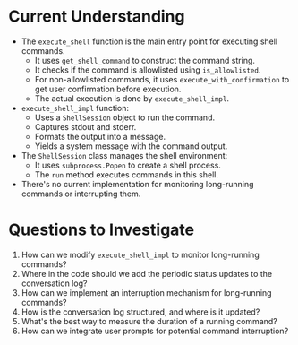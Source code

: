 # Current Understanding

- The `execute_shell` function is the main entry point for executing shell commands.
  - It uses `get_shell_command` to construct the command string.
  - It checks if the command is allowlisted using `is_allowlisted`.
  - For non-allowlisted commands, it uses `execute_with_confirmation` to get user confirmation before execution.
  - The actual execution is done by `execute_shell_impl`.
- `execute_shell_impl` function:
  - Uses a `ShellSession` object to run the command.
  - Captures stdout and stderr.
  - Formats the output into a message.
  - Yields a system message with the command output.
- The `ShellSession` class manages the shell environment:
  - It uses `subprocess.Popen` to create a shell process.
  - The `run` method executes commands in this shell.
- There's no current implementation for monitoring long-running commands or interrupting them.

# Questions to Investigate

1. How can we modify `execute_shell_impl` to monitor long-running commands?
2. Where in the code should we add the periodic status updates to the conversation log?
3. How can we implement an interruption mechanism for long-running commands?
4. How is the conversation log structured, and where is it updated?
5. What's the best way to measure the duration of a running command?
6. How can we integrate user prompts for potential command interruption?
